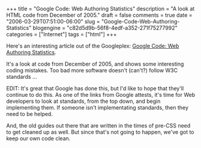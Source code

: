 +++
title = "Google Code: Web Authoring Statistics"
description = "A look at HTML code from December of 2005."
draft = false
comments = true
date = "2006-03-29T07:51:00-06:00"
slug = "Google-Code-Web-Authoring-Statistics"
blogengine = "c82d5d9b-56f8-4edf-a352-271f75277992"
categories = ["Internet"]
tags = ["html"]
+++

<p>
Here&#39;s an interesting article out of the Googleplex: <a href="http://code.google.com/webstats/index.html">Google Code: Web Authoring Statistics</a>.<!--more--><!--adsense-->
</p>
<p>
It&#39;s a look at code from December of 2005, and shows some interesting coding mistakes. Too bad more software doesn&#39;t (can&#39;t?) follow W3C standards ...
</p>
<p>
EDIT: It&#39;s great that Google has done this, but I&#39;d like to hope that they&#39;ll continue to do this. As one of the links from Google attests, it&#39;s time for Web developers to look at standards, from the top down, and begin implementing them. If someone isn&#39;t implementating standards, then they need to be helped.
</p>
<p>
And, the old guides out there that are written in the times of pre-CSS need to get cleaned up as well. But since that&#39;s not going to happen, we&#39;ve got to keep our own code clean.
</p>

